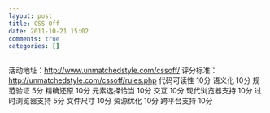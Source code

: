 ```yaml
---
layout: post
title: CSS Off
date: 2011-10-21 15:02
comments: true
categories: []
---
```

活动地址：<a href="http://www.unmatchedstyle.com/cssoff/">http://www.unmatchedstyle.com/cssoff/</a>
评分标准：<a href="http://unmatchedstyle.com/cssoff/rules.php">http://unmatchedstyle.com/cssoff/rules.php</a>
代码可读性 10分
语义化     10分
规范验证   5分
精确还原   10分
元素选择恰当  10分
交互          10分
现代浏览器支持    10分
过时浏览器支持    5分
文件尺寸          10分
资源优化          10分
跨平台支持  10分
